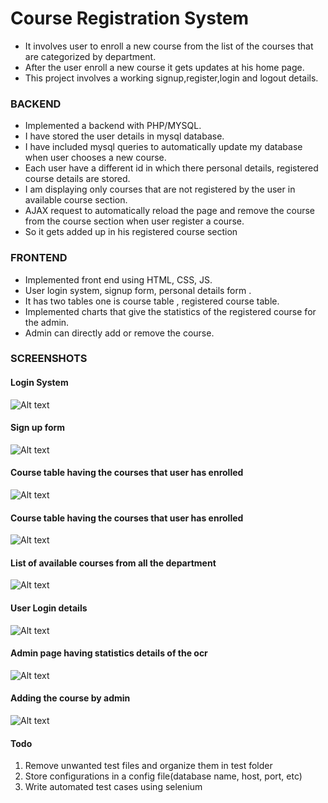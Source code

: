 # Course Registration System

- It involves user to enroll a new course from the list of the courses that are categorized by department.
- After the user enroll a new course it gets updates at his home page.
- This project involves a working signup,register,login and logout details.

### BACKEND


* Implemented a backend with PHP/MYSQL.
* I have stored the user details in mysql database.
* I have included mysql queries to automatically update my database when user chooses a new course.
* Each user have a different id in which there personal details, registered course details are stored.
* I am displaying only courses that are not  registered by the user in available course section.
* AJAX request to automatically reload the page and remove the course from the course section when user register a course.
* So it gets added up in his registered course section


### FRONTEND

* Implemented front end using HTML, CSS, JS.
* User login system, signup form, personal details form .
* It has two tables one is course table , registered course table.
* Implemented charts that give the statistics of the registered course for the admin.
* Admin can directly add or remove the course.



### SCREENSHOTS

#### Login System

![Alt text](https://cdn.rawgit.com/dineshsonachalam/ocr/5f2ef082/screenshots/1.png "Optional Title")

#### Sign up form

![Alt text](https://cdn.rawgit.com/dineshsonachalam/ocr/5f2ef082/screenshots/2.png "Optional Title")

#### Course table having the courses that user has enrolled

![Alt text](https://cdn.rawgit.com/dineshsonachalam/ocr/5f2ef082/screenshots/3.png "Optional Title")

#### Course table having the courses that user has enrolled

![Alt text](https://cdn.rawgit.com/dineshsonachalam/ocr/5f2ef082/screenshots/3.png "Optional Title")

#### List of available courses from all the department

![Alt text](https://cdn.rawgit.com/dineshsonachalam/ocr/5f2ef082/screenshots/4.png "Optional Title")

#### User Login details

![Alt text](https://cdn.rawgit.com/dineshsonachalam/ocr/5f2ef082/screenshots/5.png "Optional Title")
#### Admin page having statistics details of the ocr

![Alt text](https://cdn.rawgit.com/dineshsonachalam/ocr/5f2ef082/screenshots/6.png "Optional Title")


#### Adding the course by admin

![Alt text](https://cdn.rawgit.com/dineshsonachalam/ocr/5f2ef082/screenshots/7.png "Optional Title")



#### Todo
1. Remove unwanted test files and organize them in test folder
2. Store configurations in a config file(database name, host, port, etc)
3. Write automated test cases using selenium
